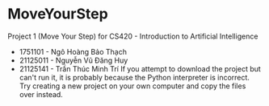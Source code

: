 # MoveYourStep
Project 1 (Move Your Step) for CS420 - Introduction to Artificial Intelligence
* 1751101 - Ngô Hoàng Bảo Thạch
* 21125011 - Nguyễn Vũ Đăng Huy
* 21125141 - Trần Thúc Minh Trí
If you attempt to download the project but can't run it, it is probably because the Python interpreter is incorrect. Try creating a new project on your own computer and copy the files over instead.
